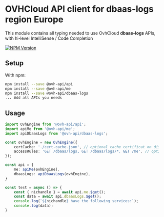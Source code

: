 # OVHCloud API client for **dbaas-logs** region Europe

This module contains all typing needed to use OvhCloud **dbaas-logs** APIs, with hi-level IntelliSense / Code Completion

[![NPM Version](https://img.shields.io/npm/v/@ovh-api/dbaas-logs.svg?style=flat)](https://www.npmjs.org/package/@ovh-api/dbaas-logs)

## Setup

With npm:

```bash
npm install --save @ovh-api/api
npm install --save @ovh-api/me
npm install --save @ovh-api/dbaas-logs
... Add all APIs you needs
```

## Usage

```typescript
import OvhEngine from '@ovh-api/api';
import apiMe from '@ovh-api/me';
import apiDbaasLogs from '@ovh-api/dbaas-logs';

const ovhEngine = new OvhEngine({ 
    certCache: './cert-cache.json', // optional cache certificat on disk.
    accessRules: 'GET /dbaas/logs, GET /dbaas/logs/*, GET /me', // optional limit the requested privileges.
});

const api = {
    me: apiMe(ovhEngine),
    dbaasLogs: apiDbaasLogs(ovhEngine),
}

const test = async () => {
    const { nichandle } = await api.me.$get();
    const data = await api.dbaasLogs.$get();
    console.log(`${nichandle} have the following services:`);
    console.log(data);
}
```
